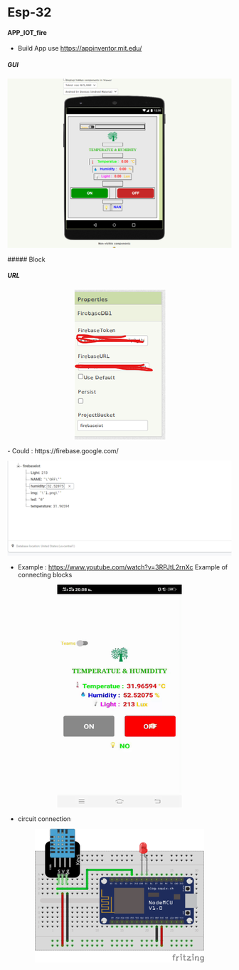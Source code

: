 # Esp-32
#### APP_IOT_fire 
- Build App use https://appinventor.mit.edu/
##### GUI
<p align="center">
<img src="APP_IOT_fire/img/s.png" >
</p>
##### Block

##### URL
<p align="center">
<img src="APP_IOT_fire/img/URL.png" >
</p>
-  Could : https://firebase.google.com/
<p align="center">
<img src="APP_IOT_fire/img/firebase.png">
</p>

- Example : https://www.youtube.com/watch?v=3RPJtL2rnXc Example of connecting blocks
<p align="center">
<img src="APP_IOT_fire/img/esp.gif" width="280" height="500">
</p>

- circuit connection
<p align="center">
<img src="APP_IOT_fire/connection.png" width="380" height="300">
</p>
